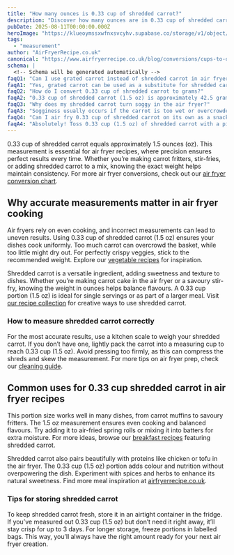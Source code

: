 ```yaml
---
title: "How many ounces is 0.33 cup of shredded carrot?"
description: "Discover how many ounces are in 0.33 cup of shredded carrot with our easy UK conversion guide. Perfect for air fryer recipes!"
pubDate: 2025-08-11T00:00:00.000Z
heroImage: "https://klueoymssxwfnxsvcyhv.supabase.co/storage/v1/object/public/Shmucket/0-33-cup-shredded-carrot-to-ounces.webp"
tags:
  - "measurement"
author: "AirFryerRecipe.co.uk"
canonical: "https://www.airfryerrecipe.co.uk/blog/conversions/cups-to-ounces/0-33-cup-shredded-carrot-to-ounces"
schema: |
  <!-- Schema will be generated automatically -->
faqQ1: "Can I use grated carrot instead of shredded carrot in air fryer recipes?"
faqA1: "Yes, grated carrot can be used as a substitute for shredded carrot, but the texture will be finer. Since grated carrot packs more densely, you may need slightly less than 0.33 cup to match the 1.5 oz weight. Adjust cooking times slightly, as grated carrot cooks faster in the air fryer."
faqQ2: "How do I convert 0.33 cup of shredded carrot to grams?"
faqA2: "0.33 cup of shredded carrot (1.5 oz) is approximately 42.5 grams. If your recipe uses metric measurements, this conversion ensures accuracy. Use a kitchen scale for the most precise results, especially when baking in the air fryer."
faqQ3: "Why does my shredded carrot turn soggy in the air fryer?"
faqA3: "Sogginess usually occurs if the carrot is too wet or overcrowded in the basket. Pat shredded carrot dry before cooking, and spread it evenly in a single layer. For 0.33 cup (1.5 oz), a light spray of oil helps achieve crispiness without excess moisture."
faqQ4: "Can I air fry 0.33 cup of shredded carrot on its own as a snack?"
faqA4: "Absolutely! Toss 0.33 cup (1.5 oz) of shredded carrot with a pinch of salt and oil, then air fry at 180°C for 5–7 minutes. Stir halfway for even crispiness. It makes a healthy, crunchy snack or salad topper. For more ideas, explore our vegetable recipes."
---
```

<p>0.33 cup of shredded carrot equals approximately 1.5 ounces (oz). This measurement is essential for air fryer recipes, where precision ensures perfect results every time. Whether you’re making carrot fritters, stir-fries, or adding shredded carrot to a mix, knowing the exact weight helps maintain consistency. For more air fryer conversions, check out our <a href=https://www.airfryerrecipe.co.uk/air-fryer-conversion-chart>air fryer conversion chart</a>.</p>

<h2>Why accurate measurements matter in air fryer cooking</h2>  
<p>Air fryers rely on even cooking, and incorrect measurements can lead to uneven results. Using 0.33 cup of shredded carrot (1.5 oz) ensures your dishes cook uniformly. Too much carrot can overcrowd the basket, while too little might dry out. For perfectly crispy veggies, stick to the recommended weight. Explore our <a href=https://www.airfryerrecipe.co.uk/recipe-category/vegetables>vegetable recipes</a> for inspiration.</p>  

<p>Shredded carrot is a versatile ingredient, adding sweetness and texture to dishes. Whether you’re making carrot cake in the air fryer or a savoury stir-fry, knowing the weight in ounces helps balance flavours. A 0.33 cup portion (1.5 oz) is ideal for single servings or as part of a larger meal. Visit <a href=https://www.airfryerrecipe.co.uk/recipes>our recipe collection</a> for creative ways to use shredded carrot.</p>  

<h3>How to measure shredded carrot correctly</h3>  
<p>For the most accurate results, use a kitchen scale to weigh your shredded carrot. If you don’t have one, lightly pack the carrot into a measuring cup to reach 0.33 cup (1.5 oz). Avoid pressing too firmly, as this can compress the shreds and skew the measurement. For more tips on air fryer prep, check our <a href=https://www.airfryerrecipe.co.uk/air-fryer-cleaner>cleaning guide</a>.</p>  

<h2>Common uses for 0.33 cup shredded carrot in air fryer recipes</h2>  
<p>This portion size works well in many dishes, from carrot muffins to savoury fritters. The 1.5 oz measurement ensures even cooking and balanced flavours. Try adding it to air-fried spring rolls or mixing it into batters for extra moisture. For more ideas, browse our <a href=https://www.airfryerrecipe.co.uk/recipe-category/breakfast>breakfast recipes</a> featuring shredded carrot.</p>  

<p>Shredded carrot also pairs beautifully with proteins like chicken or tofu in the air fryer. The 0.33 cup (1.5 oz) portion adds colour and nutrition without overpowering the dish. Experiment with spices and herbs to enhance its natural sweetness. Find more meal inspiration at <a href=https://www.airfryerrecipe.co.uk>airfryerrecipe.co.uk</a>.</p>  

<h3>Tips for storing shredded carrot</h3>  
<p>To keep shredded carrot fresh, store it in an airtight container in the fridge. If you’ve measured out 0.33 cup (1.5 oz) but don’t need it right away, it’ll stay crisp for up to 3 days. For longer storage, freeze portions in labelled bags. This way, you’ll always have the right amount ready for your next air fryer creation.</p>
